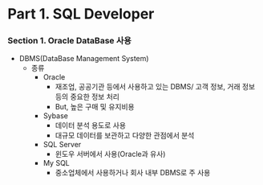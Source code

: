 # Part 1. SQL Developer

### Section 1. Oracle DataBase 사용

- DBMS(DataBase Management System)
    - 종류
        - Oracle
            - 재조업, 공공기관 등에서 사용하고 있는 DBMS/ 고객 정보, 거래 정보 등의 중요한 정보 처리
            - But, 높은 구매 및 유지비용
        - Sybase
            - 데이터 분석 용도로 사용
            - 대규모 데이터를 보관하고 다양한 관점에서 분석
        - SQL Server
            - 윈도우 서버에서 사용(Oracle과 유사)
        - My SQL
            - 중소업체에서 사용하거나 회사 내부 DBMS로 주 사용